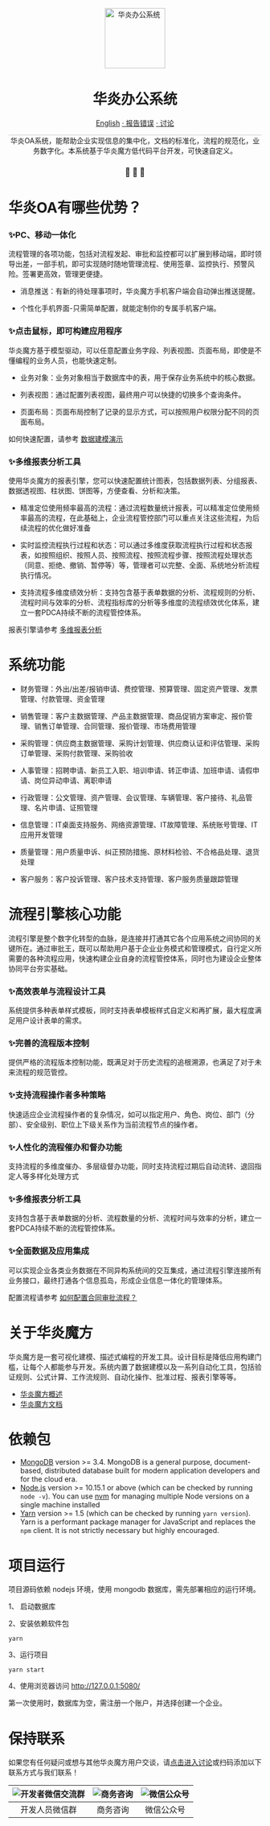 
<p align="center">
  <a href="https://www.steedos.com/cn">
    <img alt="华炎办公系统" src="https://steedos.github.io/assets/logo.png" width="120" />
  </a>
</p>
<h1 align="center">
  华炎办公系统
</h1>

<p align="center">
<a href="https://github.com/steedos/steedos-project-oa/blob/master/README.md">English</a>
<a href="https://github.com/steedos/steedos-project-oa/issues/"> · 报告错误</a>
<a href="https://github.com/steedos/steedos-project-oa/discussions"> · 讨论</a>
</p>

<p align="center" style="border-top: solid 1px #cccccc">
  华炎OA系统，能帮助企业实现信息的集中化，文档的标准化，流程的规范化，业务数字化。本系统基于华炎魔方低代码平台开发，可快速自定义。
</p>

<h3 align="center">
 🤖 🎨 🚀
</h3>

# 华炎OA有哪些优势？

### ✨PC、移动一体化

流程管理的各项功能，包括对流程发起、审批和监控都可以扩展到移动端，即时领导出差，一部手机，即可实现随时随地管理流程、使用签章、监控执行、预警风险。签署更高效，管理更便捷。

- 消息推送：有新的待处理事项时，华炎魔方手机客户端会自动弹出推送提醒。

- 个性化手机界面-只需简单配置，就能定制你的专属手机客户端。

### ✨点击鼠标，即可构建应用程序

华炎魔方基于模型驱动，可以任意配置业务字段、列表视图、页面布局，即使是不懂编程的业务人员，也能快速定制。

- 业务对象：业务对象相当于数据库中的表，用于保存业务系统中的核心数据。

- 列表视图：通过配置列表视图，最终用户可以快捷的切换多个查询条件。

- 页面布局：页面布局控制了记录的显示方式，可以按照用户权限分配不同的页面布局。

如何快速配置，请参考 [数据建模演示](https://www-steedos-com.oss-accelerate.aliyuncs.com/videos/steedos/features-object.mp4)

### ✨多维报表分析工具

使用华炎魔方的报表引擎，您可以快速配置统计图表，包括数据列表、分组报表、数据透视图、柱状图、饼图等，方便查看、分析和决策。

- 精准定位使用频率最高的流程：通过流程数量统计报表，可以精准定位使用频率最高的流程，在此基础上，企业流程管控部门可以重点关注这些流程，为后续流程的优化做好准备

- 实时监控流程执行过程和状态：可以通过多维度获取流程执行过程和状态报表，如按照组织、按照人员、按照流程、按照流程步骤、按照流程处理状态（同意、拒绝、撤销、暂停等）等，管理者可以完整、全面、系统地分析流程执行情况。

- 支持流程多维度绩效分析：支持包含基于表单数据的分析、流程规则的分析、流程时间与效率的分析、流程指标库的分析等多维度的流程绩效优化体系，建立一套PDCA持续不断的流程管控体系。

报表引擎请参考 [多维报表分析](https://www-steedos-com.oss-accelerate.aliyuncs.com/videos/steedos/features-report.mp4)

# 系统功能

- 财务管理：外出/出差/报销申请、费控管理、预算管理、固定资产管理、发票管理、付款管理、资金管理

- 销售管理：客户主数据管理、产品主数据管理、商品促销方案审定、报价管理、销售订单管理、合同管理、报价管理、市场费用管理

- 采购管理：供应商主数据管理、采购计划管理、供应商认证和评估管理、采购订单管理、采购付款管理、采购验收

- 人事管理：招聘申请、新员工入职、培训申请、转正申请、加班申请、请假申请、岗位异动申请、离职申请

- 行政管理：公文管理、资产管理、会议管理、车辆管理、客户接待、礼品管理、名片申请、证照管理

- 信息管理：IT桌面支持服务、网络资源管理、IT故障管理、系统账号管理、IT应用开发管理

- 质量管理：用户质量申诉、纠正预防措施、原材料检验、不合格品处理、退货处理

- 客户服务：客户投诉管理、客户技术支持管理、客户服务质量跟踪管理

# 流程引擎核心功能

流程引擎是整个数字化转型的血脉，是连接并打通其它各个应用系统之间协同的关键所在。通过审批王，既可以帮助用户基于企业业务模式和管理模式，自行定义所需要的各种流程应用，快速构建企业自身的流程管控体系，同时也为建设企业整体协同平台夯实基础。

### ✨高效表单与流程设计工具

系统提供多种表单样式模板，同时支持表单模板样式自定义和再扩展，最大程度满足用户设计表单的需求。

### ✨完善的流程版本控制

提供严格的流程版本控制功能，既满足对于历史流程的追根溯源，也满足了对于未来流程的规范管控。

### ✨支持流程操作者多种策略

快速适应企业流程操作者的复杂情况，如可以指定用户、角色、岗位、部门（分部）、安全级别、职位上下级关系作为当前流程节点的操作者。

### ✨人性化的流程催办和督办功能

支持流程的多维度催办、多层级督办功能，同时支持流程过期后自动流转、退回指定人等多样化处理方式

### ✨多维报表分析工具

支持包含基于表单数据的分析、流程数量的分析、流程时间与效率的分析，建立一套PDCA持续不断的流程管控体系。

### ✨全面数据及应用集成

可以实现企业各类业务数据在不同异构系统间的交互集成，通过流程引擎连接所有业务接口，最终打通各个信息孤岛，形成企业信息一体化的管理体系。

配置流程请参考 [如何配置合同审批流程？](https://www-steedos-com.oss-accelerate.aliyuncs.com/videos/workflow/admin-contracts.mp4)

# 关于华炎魔方

华炎魔方是一套可视化建模、描述式编程的开发工具。设计目标是降低应用构建门槛，让每个人都能参与开发。系统内置了数据建模以及一系列自动化工具，包括验证规则、公式计算、工作流规则、自动化操作、批准过程、报表引擎等等。

- [华炎魔方概述](https://www-steedos-com.oss-accelerate.aliyuncs.com/videos/steedos/steedos-open-source.mp4)
- [华炎魔方文档](https://www.steedos.com/help/)

# 依赖包

- [MongoDB](https://www.mongodb.com/try/download/) version >= 3.4. MongoDB is a general purpose, document-based, distributed database built for modern application developers and for the cloud era.
- [Node.js](https://nodejs.org/en/download/) version >= 10.15.1 or above (which can be checked by running `node -v`). You can use [nvm](https://github.com/nvm-sh/nvm) for managing multiple Node versions on a single machine installed
- [Yarn](https://yarnpkg.com/en/) version >= 1.5 (which can be checked by running `yarn version`). Yarn is a performant package manager for JavaScript and replaces the `npm` client. It is not strictly necessary but highly encouraged.

# 项目运行

项目源码依赖 nodejs 环境，使用 mongodb 数据库，需先部署相应的运行环境。

1、 启动数据库

2、安装依赖软件包

```shell
yarn
```

3、运行项目

```shell
yarn start
```

4、使用浏览器访问 http://127.0.0.1:5080/

第一次使用时，数据库为空，需注册一个账户，并选择创建一个企业。

# 保持联系

如果您有任何疑问或想与其他华炎魔方用户交谈，请[点击进入讨论](https://github.com/steedos/steedos-platform/discussions)或扫码添加以下联系方式与我们联系！

| ![开发者微信交流群](https://steedos.github.io/assets/github/platform/cn/QR_wechat_developers.jpg) | ![商务咨询](https://steedos.github.io/assets/github/platform/cn/business_consulting.jpg)        | ![微信公众号](https://steedos.github.io/assets/github/platform/cn/public_number.jpg)|
| :-----: | :-----: | :-----: |
| 开发人员微信群  | 商务咨询  | 微信公众号 |
